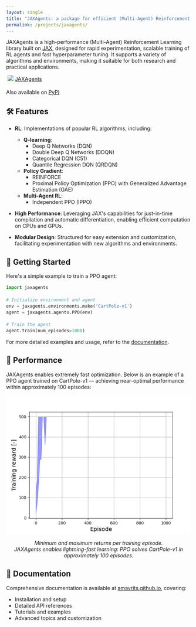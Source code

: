 ```yaml
---
layout: single
title: "JAXAgents: a package for efficient (Multi-Agent) Reinforcement Learning"
permalink: /projects/jaxagents/
---
```


JAXAgents is a high-performance (Multi-Agent) Reinforcement Learning library built on [JAX](https://github.com/google/jax), designed for rapid experimentation, scalable training of RL agents and fast hyperparameter tuning. It supports a variety of algorithms and environments, making it suitable for both research and practical applications.

&nbsp;<img src="https://github.githubassets.com/images/modules/logos_page/GitHub-Mark.png" width="20" style="vertical-align: middle; margin: 0 0 0.5rem 0;"/>
<a href="https://github.com/amavrits/jax-agents" class="white-link">JAXAgents</a><br/>
    
Also available on [PyPI](https://pypi.org/project/jaxagents/)

## 🛠️ Features

- **RL**: Implementations of popular RL algorithms, including:
  - **Q-learning**:
    - Deep Q Networks (DQN)
    - Double Deep Q Networks (DDQN)
    - Categorical DQN (C51)
    - Quantile Regression DQN (QRDQN)
  - **Policy Gradient**:
    - REINFORCE
    - Proximal Policy Optimization (PPO) with Generalized Advantage Estimation (GAE)
  - **Multi-Agent RL**:
    - Independent PPO (IPPO)

- **High Performance**: Leveraging JAX's capabilities for just-in-time compilation and automatic differentiation, enabling efficient computation on CPUs and GPUs.

- **Modular Design**: Structured for easy extension and customization, facilitating experimentation with new algorithms and environments.

## 🏁 Getting Started

Here's a simple example to train a PPO agent:

```python
import jaxagents

# Initialize environment and agent
env = jaxagents.environments.make('CartPole-v1')
agent = jaxagents.agents.PPO(env)

# Train the agent
agent.train(num_episodes=1000)
```

For more detailed examples and usage, refer to the [documentation](https://jax-agents.readthedocs.io/en/latest/).

## 🚀 Performance

JAXAgents enables extremely fast optimization. Below is an example of a PPO agent trained on CartPole-v1 — achieving near-optimal performance within approximately 100 episodes:

<p align="center">
  <img src="/assets/cartpole_returns.png" alt="Training Returns on CartPole-v1" />
</p>

<p align="center">
  <em>Minimum and maximum returns per training episode.<br>JAXAgents enables lightning-fast learning: PPO solves CartPole-v1 in approximately 100 episodes.</em>
</p>

## 📖 Documentation

Comprehensive documentation is available at [amavrits.github.io](https://amavrits.github.io/jax-agents/), covering:

- Installation and setup
- Detailed API references
- Tutorials and examples
- Advanced topics and customization

